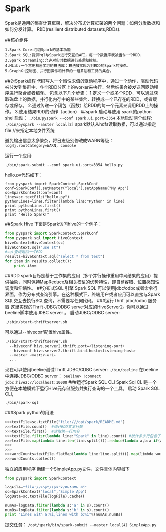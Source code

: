 # Spark
Spark是通用的集群计算框架，解决分布式计算框架的两个问题：如何分发数据和如何分发计算。
RDD(resilient distributed datasets,RDDs).


##核心组件

```
1.Spark Core:包含Spark的基本功能
2.Spark SQL:提供hql与Spark进行交互的API，每一个数据库表被当作一个RDD.
3.Spark Streaming:允许对实时数据进行处理和控制。
4.MLib:一个常用机器学习的算法库：算法被实现为对RDD的Spark的操作。
5.GraphX:控制图、并行图操作和计算的一组算法和工具的集合。
``` 

##对Spark编程
代码写入一个惰性求值的驱动程序中，通过一个动作，驱动代码被分发到集群中，各个RDD分区上的worker来执行，然后结果会被发送回驱动程序进行聚合或者编译。
包含以下几个步骤：
1.定义一个或多个RDD，可以通过获取磁盘上的数据，并行化内存中的某些集合，转换成一个已存在的RDD，或者缓存或保存。
2.通过传递一个闭包（函数）给RDD的每一个元素来调用RDD上的操作。
3.使用结果RDD的动作（action）
##spark 启动与使用
spark的python shell启动：
`./bin/pyspark --conf spark.ui.port=3354`
本地启动两个线程:
`./bin/pyspark --master local[2]`
spark默认从hdfs读取数据，可以通过指定file://来指定本地文件系统

避免输出信息太多繁杂，将日志级别修改成WARN等级：
`log4j.rootCategory=WARN, console`

运行一个应用:

`./bin/spark-submit --conf spark.ui.port=3354 hello.py`

hello.py代码如下：

```
from pyspark import SparkContext,SparkConf
conf=SparkConf().setMaster("local").setAppName("My App")
sc=SparkContext(conf=conf)
lines=sc.textFile("hello.py")
pythonLines=lines.filter(lambda line:"Python" in line)
print pythonLines.first()
print pythonLines.first()
print "Hello Spark!"
```
##Spark Hive
下面是Spark访问hive的一个例子：

```python
from pyspark import SparkContext,SparkConf
from pyspark.sql import HiveContext
hiveContext=HiveContext(sc)
hiveContext.sql("use st")
#sql查询返回一个RDD
results=hiveContext.sql("select * from test")
for item in results.collect():
	print item
```
##RDD
spark目标是基于工作集的应用（多个并行操作重用中间结果的应用）提供抽象，同时保持MapReduce及相关模型的优势特性，即自动容错、位置感知性调度和伸缩性。
##分布式SQL 引擎
Spark SQL 可以使用jdbc/odbc或者命令行界面，作为分布式查询引擎。在这种模式下，终端用户或者应用可以直接与Spark SQL交互去执行SQL查询，不需要写任何代码。
###运行Thrift jdbc/odbc 服务器
这里实现的Thrift JDBC/ODBC server对应的HiveServer2。你可以通过beeline脚本使用JDBC server 。
启动JDBC/ODBC server:

```./sbin/start-thriftserver.sh ```

可以通过--hiveconf配置hive属性。

```bash
./sbin/start-thriftserver.sh 
  --hiveconf hive.server2.thrift.port=<listening-port> 
  --hiveconf hive.server2.thrift.bind.host=<listening-host> 
  --master <master-uri>
  ...
```
现在可以使用beeline测试Thrift JDBC/ODBC server:
```./bin/beeline```
在beeline中连接JDBC/ODBC server：
```beeline> !connect jdbc:hive2://localhost:10000```
###运行Spark SQL CLI
Spark Sql CLI是一个方便在本地模式下运行Hive元存储服务并执行查询的一个工具。
启动 Spark SQL CLI,
```
./bin/spark-sql
```

###Spark python的用法

```python
>>>textFile=sc.textFile("file:///opt/spark/README.md")
>>>textFile.count()  #统计RDD文本行数
>>>textFile.first()  #读取第一行内容
>>>textFile.filter(lambda line:"Spark" in line).count() #统计多少行包含了“spark”
>>>textFile.map(lambda line:len(line.split())).reduce(lambda a,b:a if(a>b) else b)
>>>
>>>
>>>wordCounts=textFile.flatMap(lambda line:line.split()).map(limbda word:(word,1)).reduceByKey(lambda a,b:a+b)
>>>wordCounts.collect()
```
独立的应用程序
新建一个SimpleApp.py文件，文件具体内容如下

```python
from pyspark import SparkContext

logFile="file:///opt/spark/README.md"
sc=SparkContext("local","Simple App")
logData=sc.textFile(logFile).cache()

numAs=logData.filter(lambda s:'a' in s).count()
numBs=logData.filter(lambda s:'b' in s).count()
print "Lines with a:%i,lines with b:%i"%(numAs,numBs)
```
提交任务：
`/opt/spark/bin/spark-submit --master local[4] SimpleApp.py`


